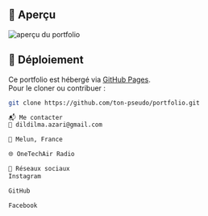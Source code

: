 
## 📸 Aperçu

![aperçu du portfolio](screenshot.png) <!-- à remplacer ou supprimer si pas d'image -->

## 🚀 Déploiement

Ce portfolio est hébergé via [GitHub Pages](https://ton-pseudo.github.io/portfolio).  
Pour le cloner ou contribuer :

```bash
git clone https://github.com/ton-pseudo/portfolio.git

📬 Me contacter
📧 dildilma.azari@gmail.com

📍 Melun, France

🌐 OneTechAir Radio

📎 Réseaux sociaux
Instagram

GitHub

Facebook
